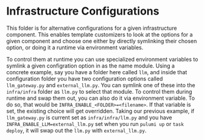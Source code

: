# Infrastructure Configurations

This folder is for alternative configurations for a given infrastructure component. This enables template customizers to look at the options for a given component and choose one either by directly
symlinking their chosen option, or doing it a runtime via environment variables.

To control them at runtime you can use specialized environment variables to symlink a given configration option in as the name module. Using a concrete example, say you have a folder here called `llm`, and inside that configuration folder you have two configuration options called `llm_gateway.py` and `external_llm.py`. You can symlink one of these into the `infra/infra` folder as
`llm.py` to select that module. To control them during runtime and swap them out, you can also
do it via environment variable. To do so, that would be `INFRA_ENABLE_<FOLDER>=<filename>`. If that variable is set, the existing choice will get overridden. Taking our previous example, if `llm_gateway.py` is current set as `infra/infra/llm.py` and you have `INFRA_ENABLE_LLM=external_llm.py` set when you run `pulumi up` or `task deploy`, it will swap out the `llm.py` with `external_llm.py`.